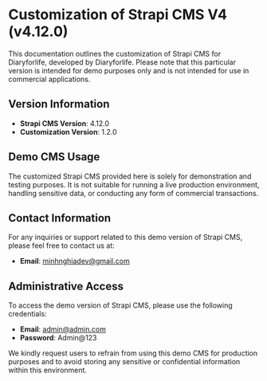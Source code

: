 # Customization of Strapi CMS V4 (v4.12.0)

This documentation outlines the customization of Strapi CMS for Diaryforlife, developed by Diaryforlife. Please note that this particular version is intended for demo purposes only and is not intended for use in commercial applications.

## Version Information

- **Strapi CMS Version**: 4.12.0
- **Customization Version**: 1.2.0

## Demo CMS Usage

The customized Strapi CMS provided here is solely for demonstration and testing purposes. It is not suitable for running a live production environment, handling sensitive data, or conducting any form of commercial transactions.

## Contact Information

For any inquiries or support related to this demo version of Strapi CMS, please feel free to contact us at:

- **Email**: minhnghiadev@gmail.com

## Administrative Access

To access the demo version of Strapi CMS, please use the following credentials:

- **Email**: admin@admin.com
- **Password**: Admin@123

We kindly request users to refrain from using this demo CMS for production purposes and to avoid storing any sensitive or confidential information within this environment.
